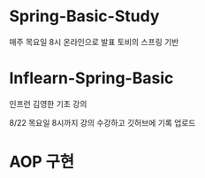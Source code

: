 # Spring-Basic-Study

매주 목요일 8시 온라인으로 발표 
토비의 스프링 기반 

# Inflearn-Spring-Basic
인프런 김영한 기초 강의 

8/22 목요일 8시까지 강의 수강하고 깃허브에 기록 업로드  

# AOP 구현 
